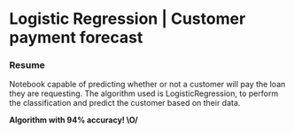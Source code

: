 <h1>Logistic Regression | Customer payment forecast</h1>

<h3>Resume</h3>
<p>
    Notebook capable of predicting whether or not a customer will pay the loan they are requesting. The algorithm used is LogisticRegression, to perform the classification and predict the customer based on their data.
</p>

<strong>
    Algorithm with 94% accuracy! \O/
</strong>